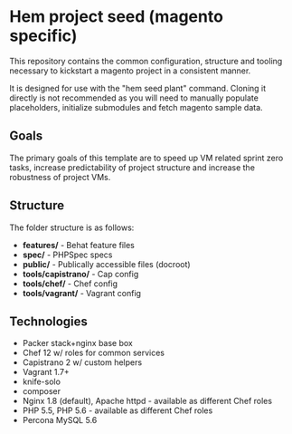 # Hem project seed (magento specific)

This repository contains the common configuration, structure and tooling necessary to kickstart a magento project in a consistent manner.

It is designed for use with the "hem seed plant" command. Cloning it directly is not recommended as you will need to manually populate placeholders, initialize submodules and fetch magento sample data.

## Goals

The primary goals of this template are to speed up VM related sprint zero tasks, increase predictability of project structure and increase the robustness of project VMs.

## Structure

The folder structure is as follows:

- __features/__ - Behat feature files
- __spec/__ - PHPSpec specs
- __public/__ - Publically accessible files (docroot)
- __tools/capistrano/__ - Cap config
- __tools/chef/__ - Chef config
- __tools/vagrant/__ - Vagrant config

## Technologies

- Packer stack+nginx base box
- Chef 12 w/ roles for common services
- Capistrano 2 w/ custom helpers
- Vagrant 1.7+
- knife-solo
- composer
- Nginx 1.8 (default), Apache httpd - available as different Chef roles
- PHP 5.5, PHP 5.6 - available as different Chef roles
- Percona MySQL 5.6
